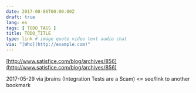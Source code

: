 ```yaml
---
date: 2017-08-06T00:00:00Z
draft: true
lang: en
tags: [ TODO_TAGS ]
title: TODO_TITLE
type: link # image quote video text audio chat
via: "[Who](http://example.com)"
---
```



[http://www.satisfice.com/blog/archives/856](http://www.satisfice.com/blog/archives/856)

2017-05-29 via jbrains (Integration Tests are a Scam) <= see/link to another bookmark
